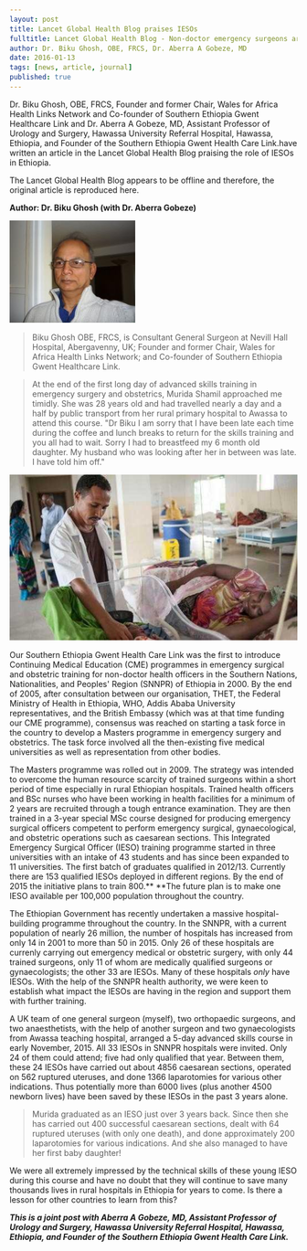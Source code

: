 ```yaml
---
layout: post
title: Lancet Global Health Blog praises IESOs
fulltitle: Lancet Global Health Blog - Non-doctor emergency surgeons are saving thousands of lives in rural Ethiopian hospitals
author: Dr. Biku Ghosh, OBE, FRCS, Dr. Aberra A Gobeze, MD
date: 2016-01-13
tags: [news, article, journal]
published: true
---
```


Dr. Biku Ghosh, OBE, FRCS, Founder and former Chair, Wales for Africa Health Links Network and Co-founder of Southern Ethiopia Gwent Healthcare Link and Dr. Aberra A Gobeze, MD, Assistant Professor of Urology and Surgery, Hawassa University Referral Hospital, Hawassa, Ethiopia, and Founder of the Southern Ethiopia Gwent Health Care Link.have written an article in the Lancet Global Health Blog praising the role of IESOs in Ethiopia.

The Lancet Global Health Blog appears to be offline and therefore, the original article is reproduced here.

**Author: Dr. Biku Ghosh (with Dr. Aberra Gobeze)**

![Dr. Biku Ghosh](/assets/images/biku-ghosh.jpg) 
> Biku Ghosh OBE, FRCS, is Consultant General Surgeon at Nevill Hall Hospital, Abergavenny, UK; Founder and former Chair, Wales for Africa Health Links Network; and Co-founder of Southern Ethiopia Gwent Healthcare Link.

> At the end of the first long day of advanced skills training in emergency surgery and obstetrics, Murida Shamil approached me timidly.
She was 28 years old and had travelled nearly a day and a half by public transport from her rural primary hospital to Awassa to attend this course. 
"Dr Biku I am sorry that I have been late each time during the coffee and lunch breaks to return for the skills training and you all had to wait.
Sorry I had to breastfeed my 6 month old daughter.
My husband who was looking after her in between was late.
I have told him off."

![Picture of an Ethiopian health worker with mother and new-born child](/assets/images/2016-01-13-lancet-blog-ieso.jpg)

Our Southern Ethiopia Gwent Health Care Link was the first to introduce
Continuing Medical Education (CME) programmes in emergency surgical and obstetric training for non-doctor health officers in the Southern Nations, Nationalities, and Peoples' Region (SNNPR) of Ethiopia in 2000.
By the end of 2005, after consultation between our organisation, THET, the Federal Ministry of Health in Ethiopia, WHO, Addis Ababa University representatives, and the British Embassy (which was at that time funding our CME programme), consensus was reached on starting a task force in the country to develop a Masters programme in emergency surgery and obstetrics.
The task force involved all the then-existing five medical universities as well as representation from other bodies. 

The Masters programme was rolled out in 2009.
The strategy was intended to overcome the human resource scarcity of trained surgeons within a short period of time especially in rural Ethiopian hospitals.
Trained health officers and BSc nurses who have been working in health facilities for a minimum of 2 years are recruited through a tough entrance examination.
They are then trained in a 3-year special MSc course designed for producing emergency surgical officers competent to perform emergency surgical, gynaecological, and obstetric operations such as caesarean sections.
This Integrated Emergency Surgical Officer
(IESO) training programme started in three universities with an intake of 43 students and has since been expanded to 11 universities.
The first batch of graduates qualified in 2012/13.
Currently there are 153 qualified IESOs deployed in different regions.
By the end of 2015 the initiative plans to train 800.** **The future plan is to make one IESO available per 100,000 population throughout the country.

The Ethiopian Government has recently undertaken a massive hospital-building programme throughout the country.
In the SNNPR, with a current population of nearly 26 million, the number of hospitals has increased from only 14 in 2001 to more than 50 in 2015.
Only 26 of these hospitals are currenly carrying out emergency medical or obstetric surgery, with only 44 trained surgeons, only 11 of whom are medically qualified surgeons or gynaecologists; the other 33 are IESOs.
Many of these hospitals *only* have IESOs.
With the help of the SNNPR health authority, we were keen to establish what impact the IESOs are having in the region and support them with further training.

A UK team of one general surgeon (myself), two orthopaedic surgeons, and two anaesthetists, with the help of another surgeon and two gynaecologists from Awassa teaching hospital, arranged a 5-day advanced skills course in early November, 2015.
All 33 IESOs in SNNPR hospitals were invited.
Only 24 of them could attend; five had only qualified that year.
Between them, these 24 IESOs have carried out about 4856 caesarean sections, operated on 562 ruptured uteruses, and done 1366 laparotomies for various other indications.
Thus potentially more than 6000 lives
(plus another 4500 newborn lives) have been saved by these IESOs in the past 3 years alone.  

>Murida graduated as an IESO just over 3 years back.
Since then she has carried out 400 successful caesarean sections, dealt with 64 ruptured uteruses (with only one death), and done approximately 200 laparotomies for various indications.
And she also managed to have her first baby daughter!   

We were all extremely impressed by the technical skills of these young
IESO during this course and have no doubt that they will continue to save many thousands lives in rural hospitals in Ethiopia for years to come.
Is there a lesson for other countries to learn from this? 

***This is a joint post with Aberra A Gobeze, MD, Assistant Professor of Urology and Surgery, Hawassa University Referral Hospital, Hawassa, Ethiopia, and Founder of the Southern Ethiopia Gwent Health Care Link.***

